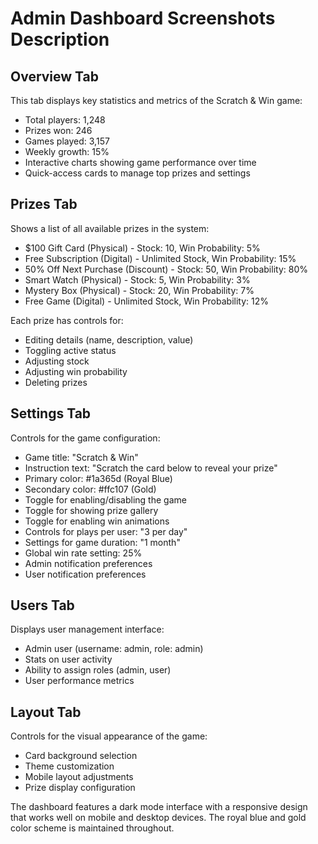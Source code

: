 # Admin Dashboard Screenshots Description

## Overview Tab
This tab displays key statistics and metrics of the Scratch & Win game:
- Total players: 1,248
- Prizes won: 246
- Games played: 3,157
- Weekly growth: 15%
- Interactive charts showing game performance over time
- Quick-access cards to manage top prizes and settings

## Prizes Tab
Shows a list of all available prizes in the system:
- $100 Gift Card (Physical) - Stock: 10, Win Probability: 5%
- Free Subscription (Digital) - Unlimited Stock, Win Probability: 15%
- 50% Off Next Purchase (Discount) - Stock: 50, Win Probability: 80%
- Smart Watch (Physical) - Stock: 5, Win Probability: 3%
- Mystery Box (Physical) - Stock: 20, Win Probability: 7%
- Free Game (Digital) - Unlimited Stock, Win Probability: 12%

Each prize has controls for:
- Editing details (name, description, value)
- Toggling active status
- Adjusting stock
- Adjusting win probability
- Deleting prizes

## Settings Tab
Controls for the game configuration:
- Game title: "Scratch & Win"
- Instruction text: "Scratch the card below to reveal your prize"
- Primary color: #1a365d (Royal Blue)
- Secondary color: #ffc107 (Gold)
- Toggle for enabling/disabling the game
- Toggle for showing prize gallery
- Toggle for enabling win animations
- Controls for plays per user: "3 per day"
- Settings for game duration: "1 month"
- Global win rate setting: 25%
- Admin notification preferences
- User notification preferences

## Users Tab
Displays user management interface:
- Admin user (username: admin, role: admin)
- Stats on user activity
- Ability to assign roles (admin, user)
- User performance metrics

## Layout Tab
Controls for the visual appearance of the game:
- Card background selection
- Theme customization
- Mobile layout adjustments
- Prize display configuration

The dashboard features a dark mode interface with a responsive design that works well on mobile and desktop devices. The royal blue and gold color scheme is maintained throughout.